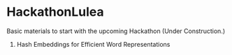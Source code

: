 # HackathonLulea
Basic materials to start with the upcoming Hackathon
(Under Construction.)

1. Hash Embeddings for Efficient Word Representations
